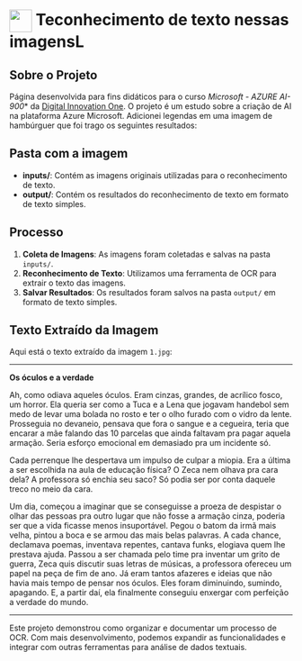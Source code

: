 
<h1>
    <a href="https://www.dio.me/">
     <img align="center" width="40px" src="https://hermes.digitalinnovation.one/assets/diome/logo-minimized.png"></a>
    <span>Teconhecimento de texto nessas imagensL</span>
</h1>

## Sobre o Projeto
Página desenvolvida para fins didáticos para o curso *Microsoft - AZURE AI-900** da [Digital Innovation One](https://www.dio.me/). O projeto é um estudo sobre a criação de AI na plataforma Azure Microsoft. Adicionei legendas em uma imagem de hambúrguer que foi trago os seguintes resultados:


## Pasta com a imagem

- **inputs/**: Contém as imagens originais utilizadas para o reconhecimento de texto.
- **output/**: Contém os resultados do reconhecimento de texto em formato de texto simples.

## Processo

1. **Coleta de Imagens**: As imagens foram coletadas e salvas na pasta `inputs/`.
2. **Reconhecimento de Texto**: Utilizamos uma ferramenta de OCR para extrair o texto das imagens.
3. **Salvar Resultados**: Os resultados foram salvos na pasta `output/` em formato de texto simples.

## Texto Extraído da Imagem

Aqui está o texto extraído da imagem `1.jpg`:

---

**Os óculos e a verdade**

Ah, como odiava aqueles óculos. Eram cinzas, grandes, de acrílico fosco, um horror. Ela queria ser como a Tuca e a Lena que jogavam handebol sem medo de levar uma bolada no rosto e ter o olho furado com o vidro da lente. Prosseguia no devaneio, pensava que fora o sangue e a cegueira, teria que encarar a mãe falando das 10 parcelas que ainda faltavam pra pagar aquela armação. Seria esforço emocional em demasiado pra um incidente só.

Cada perrenque lhe despertava um impulso de culpar a miopia. Era a última a ser escolhida na aula de educação física? O Zeca nem olhava pra cara dela? A professora só enchia seu saco? Só podia ser por conta daquele treco no meio da cara.

Um dia, começou a imaginar que se conseguisse a proeza de despistar o olhar das pessoas pra outro lugar que não fosse a armação cinza, poderia ser que a vida ficasse menos insuportável. Pegou o batom da irmã mais velha, pintou a boca e se armou das mais belas palavras. A cada chance, declamava poemas, inventava repentes, cantava funks, elogiava quem lhe prestava ajuda. Passou a ser chamada pelo time pra inventar um grito de guerra, Zeca quis discutir suas letras de músicas, a professora ofereceu um papel na peça de fim de ano. Já eram tantos afazeres e ideias que não havia mais tempo de pensar nos óculos. Eles foram diminuindo, sumindo, apagando. E, a partir daí, ela finalmente conseguiu enxergar com perfeição a verdade do mundo.

---


Este projeto demonstrou como organizar e documentar um processo de OCR. Com mais desenvolvimento, podemos expandir as funcionalidades e integrar com outras ferramentas para análise de dados textuais.

